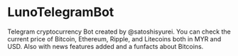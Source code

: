 # LunoTelegramBot
Telegram cryptocurrency Bot created by @satoshisyurei. You can check the current price of Bitcoin, Ethereum, Ripple, and Litecoins both in MYR and USD. Also with news features added and a funfacts about Bitcoins.
